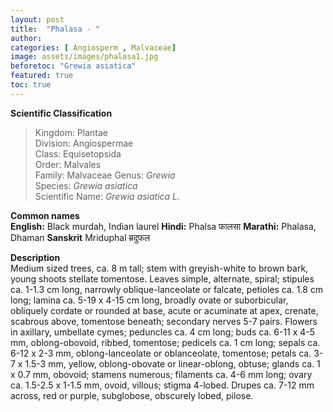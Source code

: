 ```yaml
---
layout: post
title:  "Phalasa - "
author: 
categories: [ Angiosperm , Malvaceae]
image: assets/images/phalasa1.jpg
beforetoc: "Grewia asiatica"
featured: true
toc: true
---
```

  
**Scientific Classification**  
>Kingdom:			Plantae  
>Division:			Angiospermae  
>Class:				Equisetopsida  
>Order:				Malvales  
>Family:			Malvaceae 
>Genus:				*Grewia*  
>Species:			*Grewia asiatica*  
>Scientific Name:	*Grewia asiatica L.*  
  
**Common names**  
**English:** Black murdah, Indian laurel
**Hindi:**  Phalsa फालसा
**Marathi:** Phalasa, Dhaman
**Sanskrit** Mriduphal म्रदुफल
  
**Description**  
Medium sized trees, ca. 8 m tall; stem with greyish-white to brown bark, young shoots stellate tomentose. Leaves simple, alternate, spiral; stipules ca. 1-1.3 cm long, narrowly oblique-lanceolate or falcate, petioles ca. 1.8 cm long; lamina ca. 5-19 x 4-15 cm long, broadly ovate or suborbicular, obliquely cordate or rounded at base, acute or acuminate at apex, crenate, scabrous above, tomentose beneath; secondary nerves 5-7 pairs. Flowers in axillary, umbellate cymes; peduncles ca. 4 cm long; buds ca. 6-11 x 4-5 mm, oblong-obovoid, ribbed, tomentose; pedicels ca. 1 cm long; sepals ca. 6-12 x 2-3 mm, oblong-lanceolate or oblanceolate, tomentose; petals ca. 3-7 x 1.5-3 mm, yellow, oblong-obovate or linear-oblong, obtuse; glands ca. 1 x 0.7 mm, obovoid; stamens numerous; filaments ca. 4-6 mm long; ovary ca. 1.5-2.5 x 1-1.5 mm, ovoid, villous; stigma 4-lobed. Drupes ca. 7-12 mm across, red or purple, subglobose, obscurely lobed, pilose.

